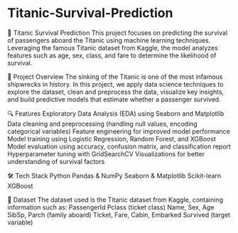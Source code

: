 # Titanic-Survival-Prediction
🚢 Titanic Survival Prediction
This project focuses on predicting the survival of passengers aboard the Titanic using machine learning techniques. Leveraging the famous Titanic dataset from Kaggle, the model analyzes features such as age, sex, class, and fare to determine the likelihood of survival.

📌 Project Overview
The sinking of the Titanic is one of the most infamous shipwrecks in history. In this project, we apply data science techniques to explore the dataset, clean and preprocess the data, visualize key insights, and build predictive models that estimate whether a passenger survived.

🔍 Features
Exploratory Data Analysis (EDA) using Seaborn and Matplotlib
Data cleaning and preprocessing (handling null values, encoding categorical variables)
Feature engineering for improved model performance
Model training using Logistic Regression, Random Forest, and XGBoost
Model evaluation using accuracy, confusion matrix, and classification report
Hyperparameter tuning with GridSearchCV
Visualizations for better understanding of survival factors

🛠️ Tech Stack
Python
Pandas & NumPy
Seaborn & Matplotlib
Scikit-learn
XGBoost

📁 Dataset
The dataset used is the Titanic dataset from Kaggle, containing information such as:
PassengerId
Pclass (ticket class)
Name, Sex, Age
SibSp, Parch (family aboard)
Ticket, Fare, Cabin, Embarked
Survived (target variable)
